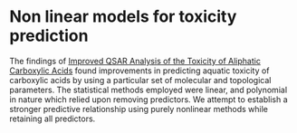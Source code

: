 # Non linear models for toxicity prediction

The findings of [Improved QSAR Analysis of the Toxicity of Aliphatic Carboxylic Acids](https://link.springer.com/article/10.1023/B:RUGC.0000018657.40304.45) found improvements in predicting aquatic toxicity of carboxylic acids by using a particular set of molecular and topological parameters. The statistical methods employed were linear, and polynomial in nature which relied upon removing predictors. We attempt to establish a stronger predictive relationship using purely nonlinear methods while retaining all predictors.

